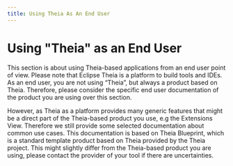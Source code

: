 ```yaml
---
title: Using Theia As An End User
---
```


# Using "Theia" as an End User

This section is about using Theia-based applications from an end user point of view. Please note that Eclipse Theia is a platform to build tools and IDEs. As an end user, you are not using “Theia”, but always a product based on Theia. Therefore, please consider the specific end user documentation of the product you are using over this section.

However, as Theia as a platform provides many generic features that might be a direct part of the Theia-based product you use, e.g the Extensions View. Therefore we still provide some selected documentation about common use cases. This documentation is based on Theia Blueprint, which is a standard template product based on Theia provided by the Theia project. This might slightly differ from the Theia-based product you are using, please contact the provider of your tool if there are uncertainties.
